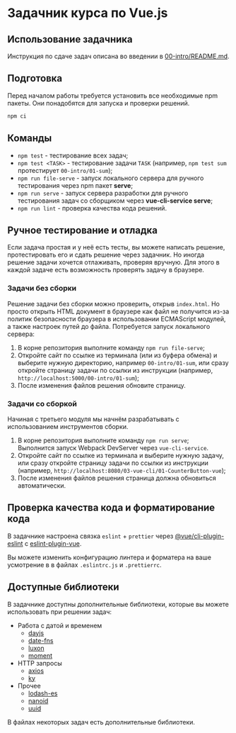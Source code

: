 # Задачник курса по Vue.js

## Использование задачника

Инструкция по сдаче задач описана во введении в [00-intro/README.md](00-intro/README.md).

## Подготовка

Перед началом работы требуется установить все необходимые npm пакеты. Они понадобятся для запуска и проверки решений.

```bash
npm ci
```

## Команды

- `npm test` - тестирование всех задач;
- `npm test <TASK>` - тестирование задачи `TASK` (например, `npm test sum` протестирует `00-intro/01-sum`);
- `npm run file-serve` - запуск локального сервера для ручного тестирования через npm пакет **serve**;
- `npm run serve` - запуск сервера разработки для ручного тестирования задач со сборщиком через **vue-cli-service serve**;
- `npm run lint` - проверка качества кода решений.

## Ручное тестирование и отладка

Если задача простая и у неё есть тесты, вы можете написать решение, протестировать его и сдать решение через задачник. 
Но иногда решение задачи хочется отлаживать, проверяя вручную. Для этого в каждой задаче есть возможность проверять задачу в браузере.

### Задачи без сборки

Решение задачи без сборки можно проверить, открыв `index.html`. Но просто открыть HTML документ в браузере как файл не получится из-за политик безопасности браузера в использовании ECMAScript модулей, а также настроек путей до файла. Потребуется запуск локального сервера:
1. В корне репозитория выполните команду `npm run file-serve`;
2. Откройте сайт по ссылке из терминала (или из буфера обмена) и выберите нужную директорию, например `00-intro/01-sum`, или сразу откройте страницу задачи по ссылки из инструкции (например, `http://localhost:5000/00-intro/01-sum`);
4. После изменения файлов решения обновите страницу.

### Задачи со сборкой

Начиная с третьего модуля мы начнём разрабатывать с использованием инструментов сборки. 
1. В корне репозитория выполните команду `npm run serve`;  
    Выполнится запуск Webpack DevServer через `vue-cli-service`.
2. Откройте сайт по ссылке из терминала и выберите нужную задачу, или сразу откройте страницу задачи по ссылки из инструкции (например, `http://localhost:8080/03-vue-cli/01-CounterButton-vue`);
3. После изменения файлов решения страница должна обновиться автоматически.

## Проверка качества кода и форматирование кода

В задачнике настроена связка `eslint` + `prettier` через [@vue/cli-plugin-eslint](https://cli.vuejs.org/ru/core-plugins/eslint.html) с [eslint-plugin-vue](https://eslint.vuejs.org).

Вы можете изменить конфигурацию линтера и форматера на ваше усмотрение в в файлах `.eslintrc.js` и `.prettierrc`.

## Доступные библиотеки

В задачнике доступны дополнительные библиотеки, которые вы можете использовать при решении задач:

- Работа с датой и временем
  - [dayjs](https://day.js.org)
  - [date-fns](https://github.com/uuidjs/uuid)
  - [luxon](https://moment.github.io/luxon/)
  - [moment](https://momentjs.com)
- HTTP запросы
  - [axios](https://github.com/axios/axios)
  - [ky](https://github.com/sindresorhus/ky)
- Прочее
  - [lodash-es](https://lodash.com)
  - [nanoid](https://github.com/ai/nanoid)
  - [uuid](https://github.com/uuidjs/uuid)

В файлах некоторых задач есть дополнительные библиотеки.
